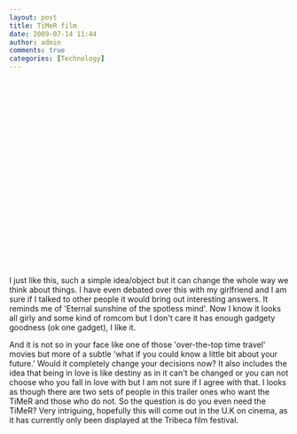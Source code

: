 ```yaml
---
layout: post
title: TiMeR film
date: 2009-07-14 11:44
author: admin
comments: true
categories: [Technology]
---
```

<object classid="clsid:d27cdb6e-ae6d-11cf-96b8-444553540000" width="560" height="340" codebase="http://download.macromedia.com/pub/shockwave/cabs/flash/swflash.cab#version=6,0,40,0"><param name="allowFullScreen" value="true" /><param name="allowscriptaccess" value="always" /><param name="src" value="http://www.youtube.com/v/k2CCcJ2W7Sg&amp;hl=en&amp;fs=1&amp;rel=0" /><param name="allowfullscreen" value="true" /><embed type="application/x-shockwave-flash" width="560" height="340" src="http://www.youtube.com/v/k2CCcJ2W7Sg&amp;hl=en&amp;fs=1&amp;rel=0" allowscriptaccess="always" allowfullscreen="true"></embed></object>

I just like this, such a simple idea/object but it can change the whole way we think about things. I have even debated over this with my girlfriend and I am sure if I talked to other people it would bring out interesting answers. It reminds me of 'Eternal sunshine of the spotless mind'. Now I know it looks all girly and some kind of romcom but I don't care it has enough gadgety goodness (ok one gadget), I like it.

And it is not so in your face like one of those 'over-the-top time travel' movies but more of a subtle 'what if you could know a little bit about your future.' Would it completely change your decisions now? It also includes the idea that being in love is like destiny as in it can't be changed or you can not choose who you fall in love with but I am not sure if I agree with that. I looks as though there are two sets of people in this trailer ones who want the TiMeR and those who do not. So the question is do you even need the TiMeR? Very intriguing, hopefully this will come out in the U.K on cinema, as it has currently only been displayed at the Tribeca film festival.
